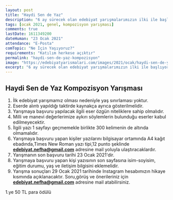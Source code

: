 ```yaml
---
layout: post
title: "Haydi Sen de Yaz"
description: "6 ay sürecek olan edebiyat yarışmalarımızın ilki ile başlıyoruz."
tags: [ocak 2021, genel, kompozisyon yarışması]
comments: true
lastDate: 1611349200 
dateHuman: "23 Ocak 2021"
attendance: "E-Posta"
comTopic: "Ne İçin Yaşıyoruz?"
requirements: "Katılım herkese açıktır"
permalink: "haydi-sen-de-yaz-kompozisyon"
image: "https://edebiyatyarismalari.com/images/2021/ocak/haydi-sen-de-yaz.jpg"
excerpt: "6 ay sürecek olan edebiyat yarışmalarımızın ilki ile başlıyoruz."
---
```


## Haydi Sen de Yaz Kompozisyon Yarışması
1. İlk edebiyat yarışmamız olması nedeniyle yaş sınırlaması yoktur.
2. Eserde alıntı yapıldığı taktirde kaynakça ayrıca gösterilmelidir.
3. Yarışmaya başvuru yapılacak ilgili eser özgün niteliklere sahip olmalıdır.
4. Milli ve manevi değerlerimize aykırı söylemlerin bulunduğu eserler kabul edilmeyecektir.
5. İlgili yazı 1 sayfayı geçmemekle birlikte 300 kelimenin de altında olmamalıdır.
6. Yarışmaya başvuru yapan kişiler yazılarını bilgisayar ortamında A4 kağıt ebadında,Times New Roman yazı tipi,12 punto şeklinde **edebiyat.nefha@gmail.com** adresine mail yoluyla ulaştıracaklardır.
7. Yarışmanın son başvuru tarihi 23 Ocak 2021'dir.
8. Yarışmaya başvuru yapan kişi yazısının son sayfasına isim-soyisim, eğitim durumu, yaş ve iletişim bilgisini eklemelidir.
9. Yarışma sonuçları 29 Ocak 2021 tarihinde Instagram hesabımızın hikaye kısmında açıklanacaktır.
Soru,görüş ve önerileriniz için **edebiyat.nefha@gmail.com** adresine mail atabilirsiniz.

1.ye 50 TL para ödülü